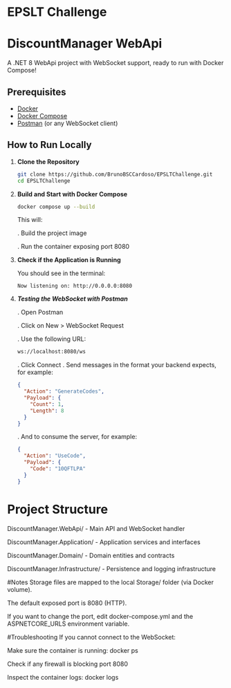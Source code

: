 # EPSLT Challenge

# DiscountManager WebApi

A .NET 8 WebApi project with WebSocket support, ready to run with Docker Compose!

## Prerequisites

- [Docker](https://www.docker.com/get-started)
- [Docker Compose](https://docs.docker.com/compose/)
- [Postman](https://www.postman.com/downloads/) (or any WebSocket client)

## How to Run Locally

1. **Clone the Repository**

   ```bash
   git clone https://github.com/BrunoBSCCardoso/EPSLTChallenge.git 
   cd EPSLTChallenge

2. **Build and Start with Docker Compose**

   ```bash
   docker compose up --build
   ```
   This will:
   
   . Build the project image
   
   . Run the container exposing port 8080

3. **Check if the Application is Running**

   You should see in the terminal:
      ```nginx
      Now listening on: http://0.0.0.0:8080
      ````
4. ***Testing the WebSocket with Postman***
   
   . Open Postman

   . Click on New > WebSocket Request

   . Use the following URL:
   ```bash
   ws://localhost:8080/ws
   ```
   . Click Connect
   . Send messages in the format your backend expects, for example:
   ```json
   {
     "Action": "GenerateCodes",
     "Payload": {
       "Count": 1,
       "Length": 8
     }
   }
   ```
   . And to consume the server, for example:
   ```json
   {
     "Action": "UseCode",
     "Payload": {
       "Code": "10QFTLPA"
     }
   }
   ```
# Project Structure
   DiscountManager.WebApi/ - Main API and WebSocket handler
   
   DiscountManager.Application/ - Application services and interfaces
   
   DiscountManager.Domain/ - Domain entities and contracts
   
   DiscountManager.Infrastructure/ - Persistence and logging infrastructure

#Notes
   Storage files are mapped to the local Storage/ folder (via Docker volume).
   
   The default exposed port is 8080 (HTTP).
   
   If you want to change the port, edit docker-compose.yml and the ASPNETCORE_URLS environment variable.

#Troubleshooting
   If you cannot connect to the WebSocket:
   
   Make sure the container is running: docker ps
   
   Check if any firewall is blocking port 8080

Inspect the container logs: docker logs <container-name>

